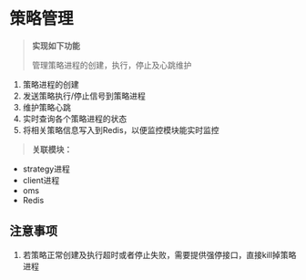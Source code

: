 # 策略管理 #	

> **实现如下功能**
> 
> 管理策略进程的创建，执行，停止及心跳维护
1. 策略进程的创建
2. 发送策略执行/停止信号到策略进程
3. 维护策略心跳
4. 实时查询各个策略进程的状态
5. 将相关策略信息写入到Redis，以便监控模块能实时监控


> **关联模块：**
- strategy进程
- client进程
- oms
- Redis

## 注意事项 ##
1. 若策略正常创建及执行超时或者停止失败，需要提供强停接口，直接kill掉策略进程